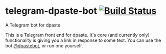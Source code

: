 # telegram-dpaste-bot [![Build Status](https://travis-ci.org/Epowerj/telegram-dpaste-bot.svg?branch=heroku)](https://travis-ci.org/Epowerj/telegram-dpaste-bot)
A Telegram bot for dpaste

This is a Telegram front end for dpaste. It's core (and currently only) functionality is giving you a link in response to some text.
You can use the bot [@dpastebot](http://telegram.me/dpastebot), or run one yourself.